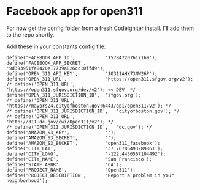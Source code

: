 Facebook app for open311
========================

For now get the config folder from a fresh CodeIgniter install.  I'll add them to the repo shortly.

Add these in your constants config file:

	define('FACEBOOK_APP_ID', 			'157847207617169');
	define('FACEBOOK_APP_SECRET', 		'9d393951fe8420e17739a826cc10ffd9');
	define('OPEN_311_API_KEY', 			'1O311AHX73NW26P');
	define('OPEN_311_URL', 				'https://open311.sfgov.org/v2');
	/* define('OPEN_311_URL', 				'https://open311.sfgov.org/dev/v2'); << DEV  */
	define('OPEN_311_JURISDICTION_ID', 	'sfgov.org');
	/* define('OPEN_311_URL', 				'https://mayors24.cityofboston.gov:6443/api/open311/v2'); */
	/* define('OPEN_311_JURISDICTION_ID', 	'cityofboston.gov'); */
	/* define('OPEN_311_URL', 				'http://311.dc.gov/cwi/Open311/v2'); */
	/* define('OPEN_311_JURISDICTION_ID', 	'dc.gov'); */
	define('AMAZON_S3_KEY', 			'');
	define('AMAZON_S3_SECRET', 			'');
	define('AMAZON_S3_BUCKET', 			'open311_facebook');
	define('CITY_LAT', 					'37.76786493289861');
	define('CITY_LONG', 				'-122.4436567104492');
	define('CITY_NAME', 				'San Francisco');
	define('STATE_ABBR', 				'CA');
	define('PROJECT_NAME', 				'Open311');
	define('PROJECT_DESCRIPTION', 		'Report a problem in your neighborhood');